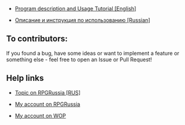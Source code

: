 * [Program description and Usage Tutorial [English]](https://github.com/AnImperialMan/GothicSaveEditor/wiki/Usage-Tutorial)

* [Описание и инструкция по использованию [Russian] ](https://github.com/AnImperialMan/GothicSaveEditor/wiki/%D0%A0%D1%83%D1%81%D1%81%D0%BA%D0%BE%D0%B5-%D0%BE%D0%BF%D0%B8%D1%81%D0%B0%D0%BD%D0%B8%D0%B5-&-%D0%98%D0%BD%D1%81%D1%82%D1%80%D1%83%D0%BA%D1%86%D0%B8%D1%8F)

## To contributors:
If you found a bug, have some ideas or want to implement a feature or something else - feel free to open an Issue or Pull Request!

## Help links
* [Topic on RPGRussia [RUS]](https://rpgrussia.com/threads/gothic-save-editor-beta-test.14748/)

* [My account on RPGRussia](https://rpgrussia.com/members/rightman.13187/)

* [My account on WOP](https://worldofplayers.ru/members/104478/)
